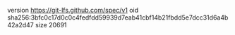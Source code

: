 version https://git-lfs.github.com/spec/v1
oid sha256:3bfc0c17d0c0c4fedfdd59939d7eab41cbf14b21fbdd5e7dcc31d6a4b42a2d47
size 20691
